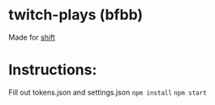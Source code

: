 # twitch-plays (bfbb)
Made for [shift](https://www.twitch.tv/shift)

# Instructions:
Fill out tokens.json and settings.json
`npm install`
`npm start`
